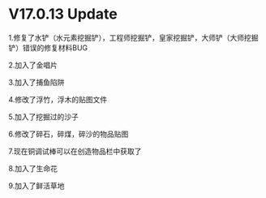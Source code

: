 # V17.0.13 Update

1.修复了水铲（水元素挖掘铲），工程师挖掘铲，皇家挖掘铲，大师铲（大师挖掘铲）错误的修复材料BUG

2.加入了金唱片

3.加入了捕鱼陷阱

4.修改了浮竹，浮木的贴图文件

5.加入了挖掘过的沙子

6.修改了碎石，碎煤，碎沙的物品贴图

7.现在铜调试棒可以在创造物品栏中获取了

8.加入了生命花

9.加入了鲜活草地
